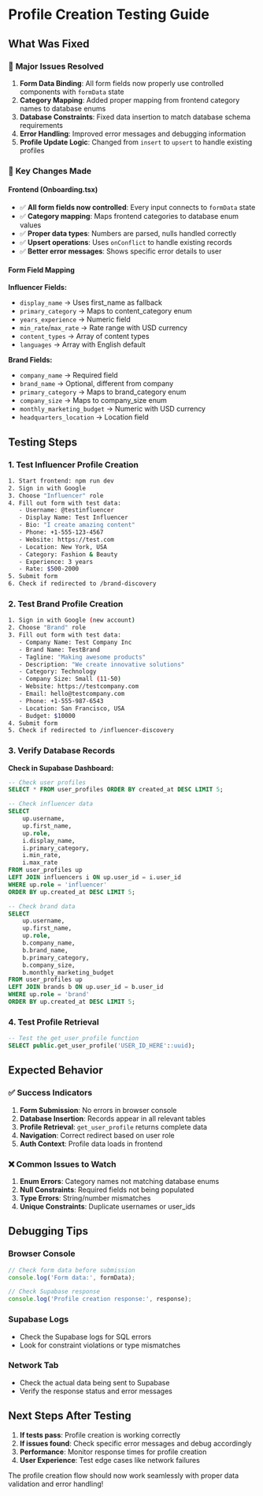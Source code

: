 # Profile Creation Testing Guide

## What Was Fixed

### 🔧 **Major Issues Resolved**

1. **Form Data Binding**: All form fields now properly use controlled components with `formData` state
2. **Category Mapping**: Added proper mapping from frontend category names to database enums
3. **Database Constraints**: Fixed data insertion to match database schema requirements
4. **Error Handling**: Improved error messages and debugging information
5. **Profile Update Logic**: Changed from `insert` to `upsert` to handle existing profiles

### 🎯 **Key Changes Made**

#### **Frontend (Onboarding.tsx)**
- ✅ **All form fields now controlled**: Every input connects to `formData` state
- ✅ **Category mapping**: Maps frontend categories to database enum values
- ✅ **Proper data types**: Numbers are parsed, nulls handled correctly
- ✅ **Upsert operations**: Uses `onConflict` to handle existing records
- ✅ **Better error messages**: Shows specific error details to user

#### **Form Field Mapping**
**Influencer Fields:**
- `display_name` → Uses first_name as fallback
- `primary_category` → Maps to content_category enum
- `years_experience` → Numeric field
- `min_rate`/`max_rate` → Rate range with USD currency
- `content_types` → Array of content types
- `languages` → Array with English default

**Brand Fields:**
- `company_name` → Required field
- `brand_name` → Optional, different from company
- `primary_category` → Maps to brand_category enum
- `company_size` → Maps to company_size enum
- `monthly_marketing_budget` → Numeric with USD currency
- `headquarters_location` → Location field

## Testing Steps

### 1. **Test Influencer Profile Creation**
```bash
1. Start frontend: npm run dev
2. Sign in with Google
3. Choose "Influencer" role
4. Fill out form with test data:
   - Username: @testinfluencer
   - Display Name: Test Influencer
   - Bio: "I create amazing content"
   - Phone: +1-555-123-4567
   - Website: https://test.com
   - Location: New York, USA
   - Category: Fashion & Beauty
   - Experience: 3 years
   - Rate: $500-2000
5. Submit form
6. Check if redirected to /brand-discovery
```

### 2. **Test Brand Profile Creation**
```bash
1. Sign in with Google (new account)
2. Choose "Brand" role
3. Fill out form with test data:
   - Company Name: Test Company Inc
   - Brand Name: TestBrand
   - Tagline: "Making awesome products"
   - Description: "We create innovative solutions"
   - Category: Technology
   - Company Size: Small (11-50)
   - Website: https://testcompany.com
   - Email: hello@testcompany.com
   - Phone: +1-555-987-6543
   - Location: San Francisco, USA
   - Budget: $10000
4. Submit form
5. Check if redirected to /influencer-discovery
```

### 3. **Verify Database Records**

**Check in Supabase Dashboard:**
```sql
-- Check user profiles
SELECT * FROM user_profiles ORDER BY created_at DESC LIMIT 5;

-- Check influencer data
SELECT 
    up.username, 
    up.first_name, 
    up.role,
    i.display_name,
    i.primary_category,
    i.min_rate,
    i.max_rate
FROM user_profiles up
LEFT JOIN influencers i ON up.user_id = i.user_id
WHERE up.role = 'influencer'
ORDER BY up.created_at DESC LIMIT 5;

-- Check brand data
SELECT 
    up.username,
    up.first_name,
    up.role,
    b.company_name,
    b.brand_name,
    b.primary_category,
    b.company_size,
    b.monthly_marketing_budget
FROM user_profiles up
LEFT JOIN brands b ON up.user_id = b.user_id
WHERE up.role = 'brand'
ORDER BY up.created_at DESC LIMIT 5;
```

### 4. **Test Profile Retrieval**
```sql
-- Test the get_user_profile function
SELECT public.get_user_profile('USER_ID_HERE'::uuid);
```

## Expected Behavior

### ✅ **Success Indicators**
1. **Form Submission**: No errors in browser console
2. **Database Insertion**: Records appear in all relevant tables
3. **Profile Retrieval**: `get_user_profile` returns complete data
4. **Navigation**: Correct redirect based on user role
5. **Auth Context**: Profile data loads in frontend

### ❌ **Common Issues to Watch**
1. **Enum Errors**: Category names not matching database enums
2. **Null Constraints**: Required fields not being populated
3. **Type Errors**: String/number mismatches
4. **Unique Constraints**: Duplicate usernames or user_ids

## Debugging Tips

### **Browser Console**
```javascript
// Check form data before submission
console.log('Form data:', formData);

// Check Supabase response
console.log('Profile creation response:', response);
```

### **Supabase Logs**
- Check the Supabase logs for SQL errors
- Look for constraint violations or type mismatches

### **Network Tab**
- Check the actual data being sent to Supabase
- Verify the response status and error messages

## Next Steps After Testing

1. **If tests pass**: Profile creation is working correctly
2. **If issues found**: Check specific error messages and debug accordingly
3. **Performance**: Monitor response times for profile creation
4. **User Experience**: Test edge cases like network failures

The profile creation flow should now work seamlessly with proper data validation and error handling!
